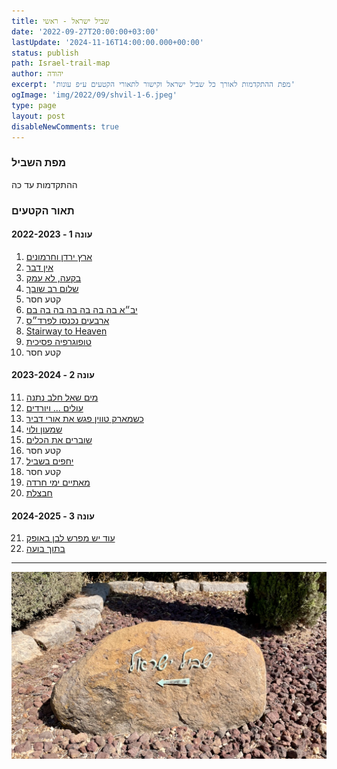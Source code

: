 ```yaml
---
title: שביל ישראל - ראשי
date: '2022-09-27T20:00:00+03:00'
lastUpdate: '2024-11-16T14:00:00.000+00:00'
status: publish
path: Israel-trail-map
author: יהודה
excerpt: 'מפת ההתקדמות לאורך כל שביל ישראל וקישור לתאורי הקטעים ע״פ עונות'
ogImage: 'img/2022/09/shvil-1-6.jpeg'
type: page
layout: post
disableNewComments: true
---
```


### מפת השביל

ההתקדמות עד כה

<div id="vega-map" class="chart"></div>

### תאור הקטעים
#### עונה 1 - 2022-2023
1. [ארץ ירדן וחרמונים](/blog/2022/09/Israel-trail-1)
2. [אין דבר](/blog/2022/10/Israel-trail-2)
2. [בקעה, לא עמק](/blog/2022/11/Israel-trail-3)
2. [שלום רב שובך](/blog/2022/12/Israel-trail-4)
2. קטע חסר
2. [יב״א בה בה בה בה בה בה בם](/blog/2023/02/Israel-trail-6)
2. [ארבעים נכנסו לפרד״ס](/blog/2023/03/Israel-trail-7)
2. [Stairway to Heaven](/blog/2023/04/Israel-trail-8)
2. [טופוגרפיה פסיכית](/blog/2023/05/Israel-trail-9)
2. קטע חסר

#### עונה 2 - 2023-2024
11. [מים שאל חלב נתנה](/blog/2023/12/israel-trail-11)
12. [עולים ... ויורדים](/blog/2023/12/israel-trail-12)
13. [כשמארק טווין פגש את אורי דביר](/blog/2024/02/israel-trail-13)
14. [שמעון ולוי](/blog/2024/01/israel-trail-14)
15. [שוברים את הכלים](/blog/2024/03/israel-trail-15)
16. קטע חסר
17. [יחפים בשביל](/blog/2024/04/israel-trail-17)
18. קטע חסר
19. [מאתיים ימי חרדה](/blog/2024/04/israel-trail-19)
20. [חבצלת](/blog/2024/06/israel-trail-20)

#### עונה 3 - 2024-2025
21. [עוד יש מפרש לבן באופק](/blog/2024/10/israel-trail-21)
22. [בתוך בועה](/blog/2024/11/israel-trail-22)

---

![שביל ישראל](/img/2022/09/shvil-1-6.jpeg "שביל ישראל")
